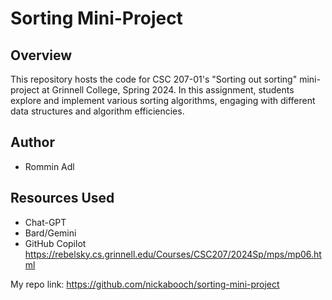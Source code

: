 # Sorting Mini-Project

## Overview
This repository hosts the code for CSC 207-01's "Sorting out sorting" mini-project at Grinnell College, Spring 2024. In this assignment, students explore and implement various sorting algorithms, engaging with different data structures and algorithm efficiencies.

## Author
- Rommin Adl

## Resources Used
- Chat-GPT
- Bard/Gemini
- GitHub Copilot
https://rebelsky.cs.grinnell.edu/Courses/CSC207/2024Sp/mps/mp06.html


My repo link:
https://github.com/nickabooch/sorting-mini-project